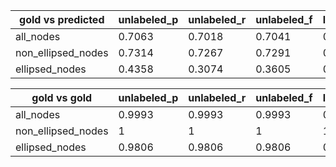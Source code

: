 | gold vs predicted  |   unlabeled_p |   unlabeled_r |   unlabeled_f |   labeled_p |   labeled_r |   labeled_f |
|--------------------|---------------|---------------|---------------|-------------|-------------|-------------|
| all_nodes          |        0.7063 |        0.7018 |        0.7041 |      0.6388 |      0.6347 |      0.6368 |
| non_ellipsed_nodes |        0.7314 |        0.7267 |        0.7291 |      0.6612 |      0.657  |      0.6591 |
| ellipsed_nodes     |        0.4358 |        0.3074 |        0.3605 |      0.4358 |      0.3074 |      0.3605 |



| gold vs gold       |   unlabeled_p |   unlabeled_r |   unlabeled_f |   labeled_p |   labeled_r |   labeled_f |
|--------------------|---------------|---------------|---------------|-------------|-------------|-------------|
| all_nodes          |        0.9993 |        0.9993 |        0.9993 |      0.9993 |      0.9993 |      0.9993 |
| non_ellipsed_nodes |        1      |        1      |        1      |      1      |      1      |      1      |
| ellipsed_nodes     |        0.9806 |        0.9806 |        0.9806 |      0.9806 |      0.9806 |      0.9806 |

